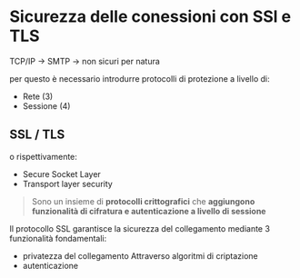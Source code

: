 # Sicurezza delle conessioni con SSl e TLS

TCP/IP -> SMTP -> non sicuri per natura

per questo è necessario introdurre protocolli di protezione a livello di:
- Rete (3)
- Sessione (4)

## SSL / TLS

o rispettivamente:
- Secure Socket Layer
- Transport layer security

> Sono un insieme di **protocolli crittografici** che **aggiungono funzionalità di cifratura e autenticazione a livello di sessione**

Il protocollo SSL garantisce la sicurezza del collegamento mediante 3 funzionalità fondamentali:
- privatezza del collegamento
Attraverso algoritmi di criptazione 
- autenticazione 


<!--stackedit_data:
eyJoaXN0b3J5IjpbLTEzODQyNTE2NjddfQ==
-->